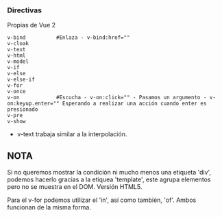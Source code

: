 ### Directivas
Propias de Vue 2
```
v-bind          #Enlaza - v-bind:href=""
v-cloak
v-text
v-html
v-model
v-if
v-else
v-else-if
v-for
v-once
v-on            #Escucha - v-on:click="" - Pasamos un argumento - v-on:keyup.enter="" Esperando a realizar una acción cuando enter es presionado
v-pre
v-show
```
- v-text trabaja similar a la interpolación.

## NOTA
Si no queremos mostrar la condición ni mucho menos una etiqueta 'div', podemos hacerlo gracias a la etiquea 'template', este agrupa elementos pero no se muestra en el DOM. Versión HTML5.

Para el v-for podemos utilizar el 'in', así como también, 'of'. Ambos funcionan de la misma forma.